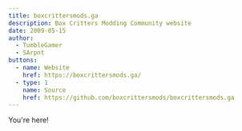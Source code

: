 ```yaml
---
title: boxcrittersmods.ga
description: Box Critters Modding Community website
date: 2009-05-15
author:
  - TumbleGamer
  - SArpnt
buttons:
  - name: Website
    href: https://boxcrittersmods.ga/
  - type: 1
    name: Source
    href: https://github.com/boxcrittersmods/boxcrittersmods.ga
---
```

You're here!